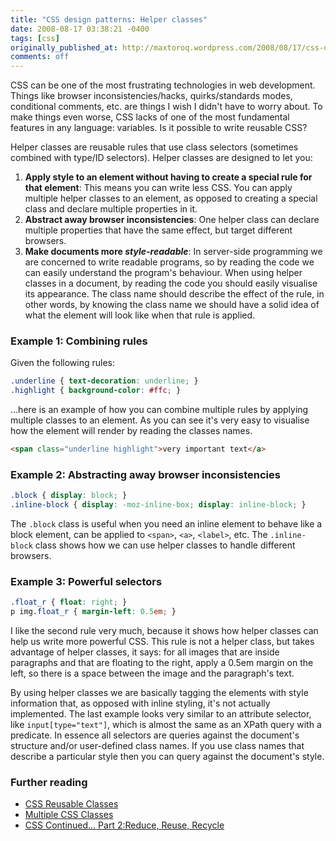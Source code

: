 ```yaml
---
title: "CSS design patterns: Helper classes"
date: 2008-08-17 03:38:21 -0400
tags: [css]
originally_published_at: http://maxtoroq.wordpress.com/2008/08/17/css-design-patterns-helper-classes/
comments: off
---
```


CSS can be one of the most frustrating technologies in web development. Things like browser inconsistencies/hacks, quirks/standards modes, conditional comments, etc. are things I wish I didn't have to worry about. To make things even worse, CSS lacks of one of the most fundamental features in any language: variables. Is it possible to write reusable CSS?

Helper classes are reusable rules that use class selectors (sometimes combined with type/ID selectors). Helper classes are designed to let you:

1. **Apply style to an element without having to create a special rule for that element**: This means you can write less CSS. You can apply multiple helper classes to an element, as opposed to creating a special class and declare multiple properties in it.
2. **Abstract away browser inconsistencies**: One helper class can declare multiple properties that have the same effect, but target different browsers.
3. **Make documents more *style-readable***: In server-side programming we are concerned to write readable programs, so by reading the code we can easily understand the program's behaviour. When using helper classes in a document, by reading the code you should easily visualise its appearance. The class name should describe the effect of the rule, in other words, by knowing the class name we should have a solid idea of what the element will look like when that rule is applied.

### Example 1: Combining rules
Given the following rules:

```css
.underline { text-decoration: underline; }
.highlight { background-color: #ffc; }
```

...here is an example of how you can combine multiple rules by applying multiple classes to an element. As you can see it's very easy to visualise how the element will render by reading the classes names.

```html
<span class="underline highlight">very important text</a>
```

### Example 2: Abstracting away browser inconsistencies

```css
.block { display: block; }
.inline-block { display: -moz-inline-box; display: inline-block; }
```

The `.block` class is useful when you need an inline element to behave like a block element, can be applied to `<span>`, `<a>`, `<label>`, etc. The `.inline-block` class shows how we can use helper classes to handle different browsers.

### Example 3: Powerful selectors

```css
.float_r { float: right; }
p img.float_r { margin-left: 0.5em; }
```

I like the second rule very much, because it shows how helper classes can help us write more powerful CSS. This rule is not a helper class, but takes advantage of helper classes, it says: for all images that are inside paragraphs and that are floating to the right, apply a 0.5em margin on the left, so there is a space between the image and the paragraph's  text.

By using helper classes we are basically tagging the elements with style information that, as opposed with inline styling, it's not actually implemented. The last example looks very similar to an attribute selector, like `input[type="text"]`, which is almost the same as an XPath query with a predicate. In essence all selectors are queries against the document's structure and/or user-defined class names. If you use class names that describe a particular style then you can query against the document's style.

### Further reading

- [CSS Reusable Classes][1]
- [Multiple CSS Classes][2]
- [CSS Continued… Part 2:Reduce, Reuse, Recycle][3]

[1]: http://www.mattvarone.com/2008/07/css-reusable-classes/
[2]: http://www.realmacsoftware.com/webshed/index_files/multiple-css-classes.php
[3]: http://www.aprilholle.com/technology-reviews/css-continued-part-2reduce-reuse-recycle/
